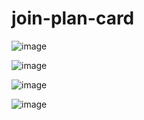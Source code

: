# join-plan-card
<div style="center">
  
![image](https://github.com/user-attachments/assets/efdd0558-48e3-4c66-9d6c-a467887b1069)

![image](https://github.com/user-attachments/assets/a56d23c7-28be-47c3-8f98-41104cf185e1)

![image](https://github.com/user-attachments/assets/33d72a36-ba62-4433-a52e-f0b7e7656ff0)

![image](https://github.com/user-attachments/assets/ea08383c-db67-480a-a75c-7d23d70740dd)
</div>

